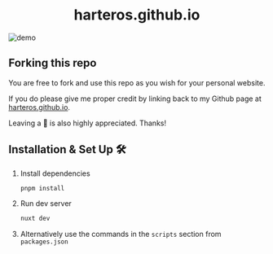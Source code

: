 <h1 align="center">
  harteros.github.io
</h1>

![demo](https://harteros.github.io/website_thumbnail.png)

## Forking this repo

You are free to fork and use this repo as you wish for your personal website.

If you do please give me proper credit by linking back to my Github page
at [harteros.github.io](https://harteros.github.io/).

Leaving a 🌟 is also highly appreciated. Thanks!

## Installation & Set Up 🛠

1. Install dependencies

   ```sh
   pnpm install
   ```

2. Run dev server

   ```sh
   nuxt dev
   ```
  
3. Alternatively use the commands in the `scripts` section from `packages.json` 
